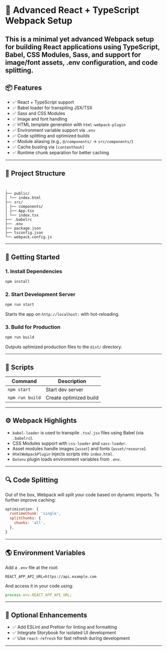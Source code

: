 # 🔧 Advanced React + TypeScript Webpack Setup

## This is a minimal yet **advanced Webpack setup** for building React applications using **TypeScript**, **Babel**, **CSS Modules**, **Sass**, and support for **image/font assets**, **.env configuration**, and **code splitting**.

## 📦 Features

- ✅ React + TypeScript support
- ✅ Babel loader for transpiling JSX/TSX
- ✅ Sass and CSS Modules
- ✅ Image and font handling
- ✅ HTML template generation with `html-webpack-plugin`
- ✅ Environment variable support via `.env`
- ✅ Code splitting and optimized builds
- ✅ Module aliasing (e.g., `@/components/` → `src/components/`)
- ✅ Cache busting via `[contenthash]`
- ✅ Runtime chunk separation for better caching

---

## 📁 Project Structure

```

.
├── public/
│ └── index.html
├── src/
│ ├── components/
│ ├── App.tsx
│ └── index.tsx
├── .babelrc
├── .env
├── package.json
├── tsconfig.json
└── webpack.config.js

```

---

## 🚀 Getting Started

### 1. Install Dependencies

```bash
npm install
```

### 2. Start Development Server

```bash
npm run start
```

Starts the app on `http://localhost:` with hot-reloading.

### 3. Build for Production

```bash
npm run build
```

Outputs optimized production files to the `dist/` directory.

---

## 🧰 Scripts

| Command         | Description            |
| --------------- | ---------------------- |
| `npm start`     | Start dev server       |
| `npm run build` | Create optimized build |

---

## ⚙️ Webpack Highlights

- `babel-loader` is used to transpile `.tsx`/`.jsx` files using Babel (via `.babelrc`).
- CSS Modules support with `css-loader` and `sass-loader`.
- Asset modules handle images (`asset`) and fonts (`asset/resource`).
- `HtmlWebpackPlugin` injects scripts into `index.html`.
- `Dotenv` plugin loads environment variables from `.env`.

---

## 🔍 Code Splitting

Out of the box, Webpack will split your code based on dynamic imports. To further improve caching:

```js
optimization: {
  runtimeChunk: 'single',
  splitChunks: {
    chunks: 'all',
  },
}
```

---

## 🌎 Environment Variables

Add a `.env` file at the root:

```
REACT_APP_API_URL=https://api.example.com
```

And access it in your code using:

```ts
process.env.REACT_APP_API_URL;
```

---

## 🧪 Optional Enhancements

- ✅ Add ESLint and Prettier for linting and formatting
- ✅ Integrate Storybook for isolated UI development
- ✅ Use `react-refresh` for fast refresh during development

---
